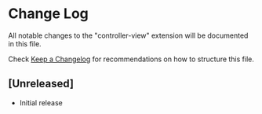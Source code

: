 # Change Log

All notable changes to the "controller-view" extension will be documented in this file.

Check [Keep a Changelog](http://keepachangelog.com/) for recommendations on how to structure this file.

## [Unreleased]

- Initial release